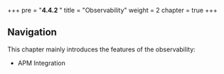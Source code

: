 +++
pre = "<b>4.4.2 </b>"
title = "Observability"
weight = 2
chapter = true
+++

## Navigation

This chapter mainly introduces the features of the observability:

* APM Integration
